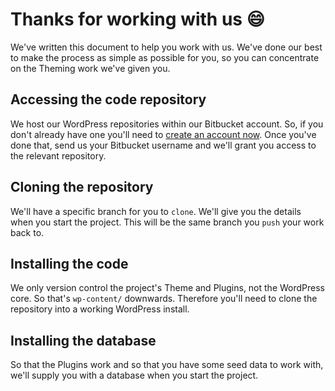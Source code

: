 # Thanks for working with us :smile:

We've written this document to help you work with us. We've done our best to make the process as simple as possible for you, so you can concentrate on the Theming work we've given you.

## Accessing the code repository

We host our WordPress repositories within our Bitbucket account. So, if you don't already have one you'll need to [create an account now](https://bitbucket.org/account/signup/). Once you've done that, send us your Bitbucket username and we'll grant you access to the relevant repository.

## Cloning the repository

We'll have a specific branch for you to `clone`. We'll give you the details when you start the project. This will be the same branch you `push` your work back to.

## Installing the code

We only version control the project's Theme and Plugins, not the WordPress core. So that's `wp-content/` downwards. Therefore you'll need to clone the repository into a working WordPress install.

## Installing the database

So that the Plugins work and so that you have some seed data to work with, we'll supply you with a database when you start the project.

